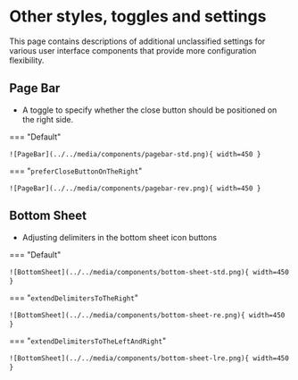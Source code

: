 # Other styles, toggles and settings

This page contains descriptions of additional unclassified settings for various user interface components that provide more configuration flexibility.

## Page Bar

- A toggle to specify whether the close button should be positioned on the right side.

=== "Default"

    ![PageBar](../../media/components/pagebar-std.png){ width=450 }

=== "`preferCloseButtonOnTheRight`"

    ![PageBar](../../media/components/pagebar-rev.png){ width=450 }    


## Bottom Sheet

- Adjusting delimiters in the bottom sheet icon buttons

=== "Default"

    ![BottomSheet](../../media/components/bottom-sheet-std.png){ width=450 }

=== "`extendDelimitersToTheRight`"

    ![BottomSheet](../../media/components/bottom-sheet-re.png){ width=450 }

=== "`extendDelimitersToTheLeftAndRight`"

    ![BottomSheet](../../media/components/bottom-sheet-lre.png){ width=450 }

<!-- ## Various pages    

- Optinal `reduceShadows` toggle to reduce shadows on the page where it is possible

- Special tool button / status style of:

    - Deafult `blurred` for a blur effect view with `primary` text color
    - Custom `blurredWithOutline` to add outline/border for a blur view
    - Custom `primary` for opaque view with `onDark` text color -->


